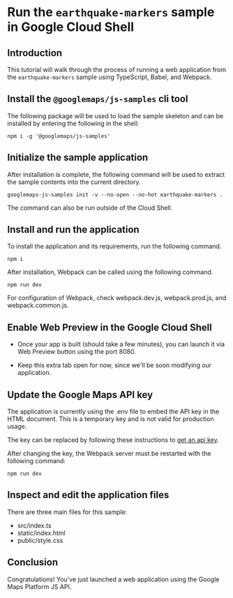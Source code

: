 # Run the `earthquake-markers` sample in Google Cloud Shell

## Introduction

This tutorial will walk through the process of running a web application from the `earthquake-markers` sample using TypeScript, Babel, and Webpack.

## Install the `@googlemaps/js-samples` cli tool

The following package will be used to load the sample skeleton and can be installed by entering the following in the shell:

```
npm i -g '@googlemaps/js-samples'
```

## Initialize the sample application

After installation is complete, the following command will be used to extract the sample contents into the current directory.

```
googlemaps-js-samples init -v --no-open --no-hot earthquake-markers .
```

The command can also be run outside of the Cloud Shell.

## Install and run the application

To install the application and its requirements, run the following command.

```
npm i
```

After installation, Webpack can be called using the following command.

```
npm run dev
```

For configuration of Webpack, check <walkthrough-editor-open-file filePath="webpack.dev.js">webpack.dev.js</walkthrough-editor-open-file>, <walkthrough-editor-open-file filePath="webpack.prod.js">webpack.prod.js</walkthrough-editor-open-file>, and <walkthrough-editor-open-file filePath="webpack.common.js">webpack.common.js</walkthrough-editor-open-file>.

## Enable Web Preview in the Google Cloud Shell

* Once your app is built (should take a few minutes), you can launch it via
    <walkthrough-spotlight-pointer target="cloudshell" spotlightId="devshell-web-preview-button">Web
    Preview button</walkthrough-spotlight-pointer> using the port 8080.

* Keep this extra tab open for now, since we'll be soon modifying our
    application.

## Update the Google Maps API key 

The application is currently using the <walkthrough-editor-open-file filePath=".env">.env</walkthrough-editor-open-file> file to embed the API key in the
HTML document. This is a temporary key and is not valid for production usage. 


The key can be replaced by following these instructions to
[get an api key](https://developers.google.com/maps/documentation/javascript/get-api-key).

After changing the key, the Webpack server must be restarted with the following command:

```
npm run dev
```

## Inspect and edit the application files

There are three main files for this sample:

* <walkthrough-editor-open-file filePath="src/index.ts">src/index.ts</walkthrough-editor-open-file>
* <walkthrough-editor-open-file filePath="static/index.html">static/index.html</walkthrough-editor-open-file>
* <walkthrough-editor-open-file filePath="public/style.css">public/style.css</walkthrough-editor-open-file>

## Conclusion

<walkthrough-conclusion-trophy></walkthrough-conclusion-trophy>

Congratulations! You've just launched a web application using the Google Maps Platform JS API.